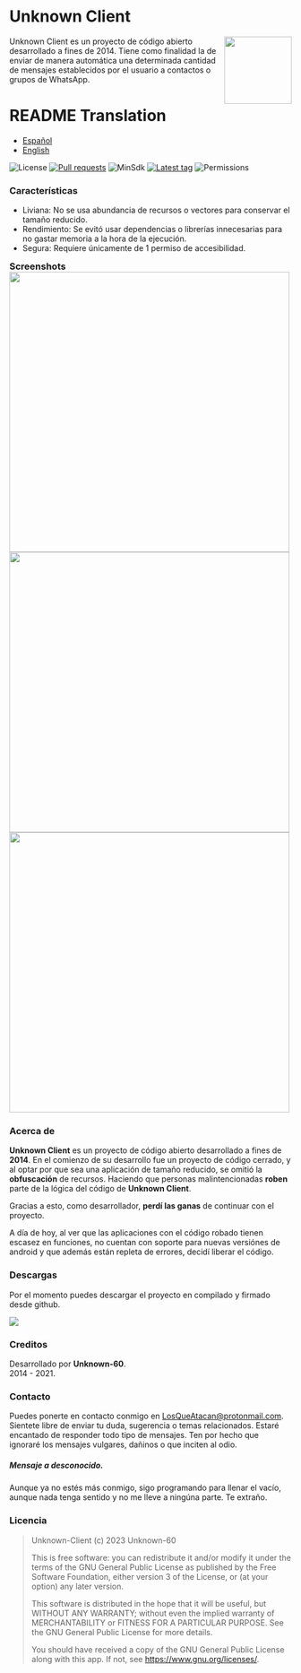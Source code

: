 # Unknown Client

<img src="app_icon.png" height=120 align="right">

Unknown Client es un proyecto de código abierto desarrollado a fines de 2014. Tiene como finalidad la de enviar de manera automática una determinada cantidad de mensajes establecidos por el usuario a contactos o grupos de WhatsApp.

# README Translation
- [Español](README.md)
- [English](en-rUs/README.md)

![License](https://img.shields.io/badge/License-GPL%2F3.0-orange?style=plastic)
[![Pull requests](https://img.shields.io/github/issues-pr/Unknown-60/Unknown-Client-App.svg?style=plastic)](https://github.com/Unknown-60/Unknown-Client-App/pulls)
![MinSdk](https://img.shields.io/badge/Minimum%20SDK-21%20(Lollipop)-839192?style=plastic&logo=android&logoColor=green)
[![Latest tag](https://img.shields.io/github/tag/Unknown-60/Unknown-Client-App.svg?style=plastic)](https://github.com/Unknown-60/Unknown-Client-App/tags)
![Permissions](https://img.shields.io/badge/permissions-0-brightgreen?style=plastic&logo=iconify&logoColor=green)

### Características
- Liviana: No se usa abundancia de recursos o vectores para conservar el tamaño reducido.
- Rendimiento: Se evitó usar dependencias o librerías innecesarias para no gastar memoria a la hora de la ejecución.
- Segura: Requiere únicamente de 1 permiso de accesibilidad.



<summary><h3 style="display: inline">Screenshots</h3></summary>

<img src="es/Imagenes/screenshoots/01.jpg" height="500"/>
<img src="es/Imagenes/screenshoots/02.jpg" height="500"/>
<img src="es/Imagenes/screenshoots/03.jpg" height="500"/>


### Acerca de

**Unknown Client** es un proyecto de código abierto desarrollado a fines de **2014**. En el comienzo de su desarrollo fue un proyecto de código cerrado, y al optar por que sea una aplicación de tamaño reducido, se omitió la **obfuscación** de recursos. Haciendo que personas malintencionadas **roben** parte de la lógica del código de **Unknown Client**.

Gracias a esto, como desarrollador, **perdí las ganas** de continuar con el proyecto.

A día de hoy, al ver que las aplicaciones con el código robado tienen escasez en funciones, no cuentan con soporte para nuevas versiónes de android y que además están repleta de errores, decidí liberar el código.

### Descargas

Por el momento puedes descargar el proyecto en compilado y firmado desde github.

[![](https://img.shields.io/badge/GitHub%20Releases-181717?logo=github)](https://github.com/Unknown-60/Unknown-Client-App/releases/latest)

### Creditos

Desarrollado por **Unknown-60**.<br/>
2014 - 2021.

### Contacto

Puedes ponerte en contacto conmigo en [LosQueAtacan@protonmail.com](mailto:losqueatacan@protonmail.com).
Sientete libre de enviar tu duda, sugerencia o temas relacionados.
Estaré encantado de responder todo tipo de mensajes. Ten por hecho que ignoraré los mensajes vulgares, dañinos o que inciten al odio.

##### Mensaje a desconocido.
 Aunque ya no estés más conmigo, sigo programando para llenar el vacío, aunque nada tenga sentido y no me lleve a ningúna parte. Te extraño.

### Licencia

> Unknown-Client (c) 2023 Unknown-60
> 
> This is free software: you can redistribute it and/or modify it under the terms of the GNU General Public License as published by the Free Software Foundation, either version 3 of the License, or (at your option) any later version.
> 
> This software is distributed in the hope that it will be useful, but WITHOUT ANY WARRANTY; without even the implied warranty of MERCHANTABILITY or FITNESS FOR A PARTICULAR PURPOSE. See the GNU General Public License for more details.
> 
> You should have received a copy of the GNU General Public License along with this app. If not, see https://www.gnu.org/licenses/.
